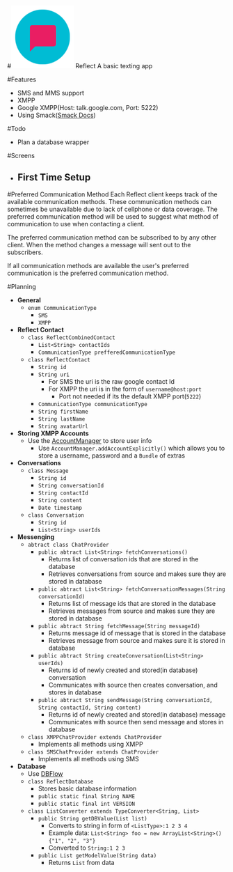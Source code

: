#![Reflect](/app/src/main/res/mipmap-xxhdpi/ic_launcher.png) Reflect
A basic texting app

#Features
- SMS and MMS support
- XMPP
 - Google XMPP(Host: talk.google.com, Port: 5222)
 - Using Smack([Smack Docs](https://www.igniterealtime.org/builds/smack/docs/4.1.0/documentation/))

#Todo
- Plan a database wrapper

#Screens
- First Time Setup
  -


#Preferred Communication Method
Each Reflect client keeps track of the available communication methods. These communication methods
can sometimes be unavailable due to lack of cellphone or data coverage. The preferred communication
method will be used to suggest what method of communication to use when contacting a client.

The preferred communication method can be subscribed to by any other client. When the method changes
a message will sent out to the subscribers.

If all communication methods are available the user's preferred communication is the preferred
communication method.

#Planning
- **General**
  - `enum CommunicationType`
    - `SMS`
    - `XMPP`
- **Reflect Contact**
  - `class ReflectCombinedContact`
    - `List<String> contactIds`
    - `CommunicationType prefferedCommunicationType`
  - `class ReflectContact`
    - `String id`
    - `String uri`
      - For SMS the uri is the raw google contact Id
      - For XMPP the uri is in the form of `username@host:port`
        - Port not needed if its the default XMPP port(`5222`)
    - `CommunicationType communicationType`
    - `String firstName`
    - `String lastName`
    - `String avatarUrl`
- **Storing XMPP Accounts**
  - Use the [AccountManager](http://developer.android.com/reference/android/accounts/AccountManager.html) to store user info
    - Use `AccountManager.addAccountExplicitly()` which allows you to store a username, password and a `Bundle` of extras
- **Conversations**
  - `class Message`
    - `String id`
    - `String conversationId`
    - `String contactId`
    - `String content`
    - `Date timestamp`
  - `class Conversation`
    - `String id`
    - `List<String> userIds`
- **Messenging**
  - `abtract class ChatProvider`
    - `public abtract List<String> fetchConversations()`
      - Returns list of conversation ids that are stored in the database
      - Retrieves conversations from source and makes sure they are stored in
        database
    - `public abtract List<String> fetchConversationMessages(String conversationId)`
      - Returns list of message ids that are stored in the database
      - Retrieves messages from source and makes sure they are stored in
        database
    - `public abtract String fetchMessage(String messageId)`
      - Returns message id of message that is stored in the database
      - Retrieves message from source and makes sure it is stored in database
    - `public abtract String createConversation(List<String> userIds)`
      - Returns id of newly created and stored(in database) conversation
      - Communicates with source then creates conversation, and stores in
        database
    - `public abtract String sendMessage(String conversationId, String contactId, String content)`
      - Returns id of newly created and stored(in database) message
      - Communicates with source then send message and stores in database
  - `class XMPPChatProvider extends ChatProvider`
    - Implements all methods using XMPP
  - `class SMSChatProvider extends ChatProvider`
    - Implements all methods using SMS
- **Database**
  - Use [DBFlow](https://github.com/Raizlabs/DBFlow)
  - `class ReflectDatabase`
    - Stores basic database information
    - `public static final String NAME`
    - `public static final int VERSION`
  - `class ListConverter extends TypeConverter<String, List>`
    - `public String getDBValue(List list)`
      - Converts to string in form of `<ListType>:1 2 3 4`
      - Example data: `List<String> foo = new ArrayList<String>(){"1", "2", "3"}`
      - Converted to `String:1 2 3`
    - `public List getModelValue(String data)`
      - Returns `List` from data
